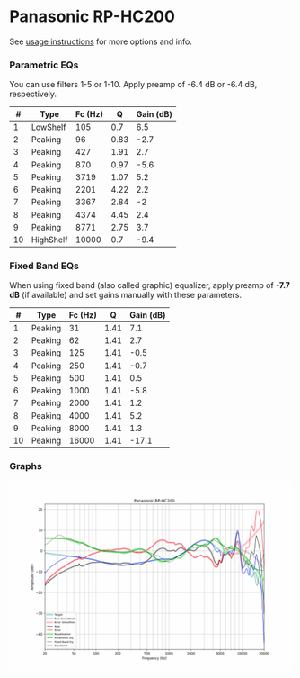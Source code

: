 # Panasonic RP-HC200
See [usage instructions](https://github.com/jaakkopasanen/AutoEq#usage) for more options and info.

### Parametric EQs
You can use filters 1-5 or 1-10. Apply preamp of -6.4 dB or -6.4 dB, respectively.

|   # | Type      |   Fc (Hz) |    Q |   Gain (dB) |
|-----|-----------|-----------|------|-------------|
|   1 | LowShelf  |       105 | 0.7  |         6.5 |
|   2 | Peaking   |        96 | 0.83 |        -2.7 |
|   3 | Peaking   |       427 | 1.91 |         2.7 |
|   4 | Peaking   |       870 | 0.97 |        -5.6 |
|   5 | Peaking   |      3719 | 1.07 |         5.2 |
|   6 | Peaking   |      2201 | 4.22 |         2.2 |
|   7 | Peaking   |      3367 | 2.84 |        -2   |
|   8 | Peaking   |      4374 | 4.45 |         2.4 |
|   9 | Peaking   |      8771 | 2.75 |         3.7 |
|  10 | HighShelf |     10000 | 0.7  |        -9.4 |

### Fixed Band EQs
When using fixed band (also called graphic) equalizer, apply preamp of **-7.7 dB** (if available) and set gains manually with these parameters.

|   # | Type    |   Fc (Hz) |    Q |   Gain (dB) |
|-----|---------|-----------|------|-------------|
|   1 | Peaking |        31 | 1.41 |         7.1 |
|   2 | Peaking |        62 | 1.41 |         2.7 |
|   3 | Peaking |       125 | 1.41 |        -0.5 |
|   4 | Peaking |       250 | 1.41 |        -0.7 |
|   5 | Peaking |       500 | 1.41 |         0.5 |
|   6 | Peaking |      1000 | 1.41 |        -5.8 |
|   7 | Peaking |      2000 | 1.41 |         1.2 |
|   8 | Peaking |      4000 | 1.41 |         5.2 |
|   9 | Peaking |      8000 | 1.41 |         1.3 |
|  10 | Peaking |     16000 | 1.41 |       -17.1 |

### Graphs
![](./Panasonic%20RP-HC200.png)
